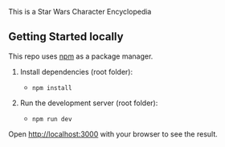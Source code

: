 This is a  Star Wars Character Encyclopedia

## Getting Started locally

This repo uses [npm](https://www.npmjs.com/) as a package manager.


1. Install dependencies (root folder):

   - `npm install`
2. Run the development server (root folder):

   - `npm run dev`

Open [http://localhost:3000](http://localhost:3000) with your browser to see the result.
